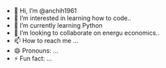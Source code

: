 - 👋 Hi, I’m @anchih1961
- 👀 I’m interested in learning how to code..
- 🌱 I’m currently learning Python
- 💞️ I’m looking to collaborate on energu economics..
- 📫 How to reach me ...
- 😄 Pronouns: ...
- ⚡ Fun fact: ...

<!---
anchih1961/anchih1961 is a ✨ special ✨ repository because its `README.md` (this file) appears on your GitHub profile.
You can click the Preview link to take a look at your changes.
--->
